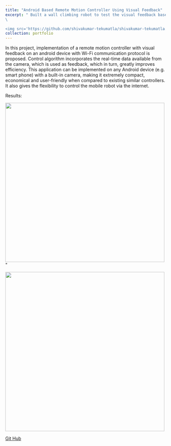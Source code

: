```yaml
---
title: "Android Based Remote Motion Controller Using Visual Feedback"
excerpt: " Built a wall climbing robot to test the visual feedback based controller. 
\

<img src='https://github.com/shivakumar-tekumatla/shivakumar-tekumatla.github.io/blob/master/files/GIFs/wall_climbing.gif?raw=true' width =500  />"
collection: portfolio
---
```

In this project, implementation of a remote motion controller with visual feedback on an android device with Wi-Fi communication protocol is proposed. Control algorithm incorporates the real-time data available from the camera, which is used as feedback, which in turn, greatly improves efficiency. This application can be implemented on any Android device (e.g. smart phone) with a built-in camera, making it extremely compact, economical and user-friendly when compared to existing similar controllers. It also gives the flexibility to control the mobile robot via the internet.

Results:

<img src='https://github.com/shivakumar-tekumatla/shivakumar-tekumatla.github.io/blob/master/files/GIFs/wall_climbing.gif?raw=true' width =500  />"

<img src='https://github.com/shivakumar-tekumatla/shivakumar-tekumatla.github.io/blob/master/files/GIFs/wall_climbing2.gif?raw=true' width =500  />

[Git Hub](https://github.com/shivakumar-tekumatla/Advanced-Search-Algorithms)
